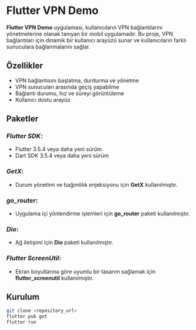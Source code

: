 # Flutter VPN Demo

**Flutter VPN Demo** uygulaması, kullanıcıların VPN bağlantılarını yönetmelerine olanak tanıyan bir mobil uygulamadır. Bu proje, VPN bağlantıları için dinamik bir kullanıcı arayüzü sunar ve kullanıcıların farklı sunuculara bağlanmalarını sağlar.

## Özellikler

- VPN bağlantısını başlatma, durdurma ve yönetme
- VPN sunucuları arasında geçiş yapabilme
- Bağlantı durumu, hız ve süreyi görüntüleme
- Kullanıcı dostu arayüz

## Paketler

### *Flutter SDK*:
- Flutter 3.5.4 veya daha yeni sürüm
- Dart SDK 3.5.4 veya daha yeni sürüm

### *GetX*:
- Durum yönetimi ve bağımlılık enjeksiyonu için **GetX** kullanılmıştır.

### *go_router*:
- Uygulama içi yönlendirme işlemleri için **go_router** paketi kullanılmıştır.

### *Dio*:
- Ağ iletişimi için **Dio** paketi kullanılmıştır.

### *Flutter ScreenUtil*:
- Ekran boyutlarına göre uyumlu bir tasarım sağlamak için **flutter_screenutil** kullanılmıştır.


## Kurulum

   ```bash
   git clone <repository_url>
   flutter pub get
flutter run
